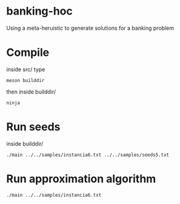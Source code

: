 # banking-hoc
Using a meta-heruistic to generate solutions for a banking problem

# Compile
inside src/ type

	meson builddir
then inside builddir/

    ninja

# Run seeds
inside builddir/

	./main ../../samples/instancia6.txt ../../samples/seeds5.txt

# Run approximation algorithm
    ./main ../../samples/instancia6.txt
